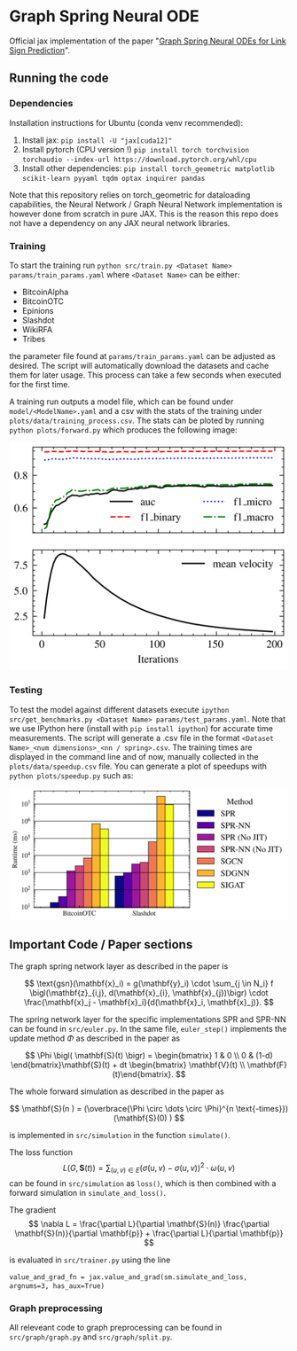 # Graph Spring Neural ODE

Official jax implementation of the paper "[Graph Spring Neural ODEs for Link Sign Prediction](https://arxiv.org/abs/2412.12916)". 

## Running the code

### Dependencies

Installation instructions for Ubuntu (conda venv recommended):

1. Install jax: 
``pip install -U "jax[cuda12]"``
2. Install pytorch (CPU version !) ``pip install torch torchvision torchaudio --index-url https://download.pytorch.org/whl/cpu``
3. Install other dependencies: ``pip install torch_geometric matplotlib scikit-learn pyyaml tqdm optax inquirer pandas``

Note that this repository relies on torch_geometric for dataloading capabilities, the Neural Network / Graph Neural Network implementation is however done from scratch in pure JAX. This is the reason this repo does not have a dependency on any JAX neural network libraries.
### Training

To start the training run ```python src/train.py <Dataset Name> params/train_params.yaml``` where ```<Dataset Name>``` can be either:

- BitcoinAlpha
- BitcoinOTC
- Epinions
- Slashdot 
- WikiRFA
- Tribes

the parameter file found at ```params/train_params.yaml``` can be adjusted as desired. The script will automatically download the datasets and cache them for later usage. This process can take a few seconds when executed for the first time.

A training run outputs a model file, which can be found under ```model/<ModelName>.yaml``` and a csv with the stats of the training under ```plots/data/training_process.csv```. The stats can be ploted by running ```python plots/forward.py``` which produces the following image:

![Forward](plots/forward.png)

### Testing

To test the model against different datasets execute ```ipython src/get_benchmarks.py <Dataset Name> params/test_params.yaml```. Note that we use IPython here (install with ```pip install ipython```) for accurate time measurements. The script will generate a .csv file in the format ```<Dataset Name>_<num dimensions>_<nn / spring>.csv```. The training times are displayed in the command line and of now, manually collected in the ```plots/data/speedup.csv``` file. You can generate a plot of speedups with  ```python plots/speedup.py``` such as:

![Forward](plots/performance.png)

## Important Code / Paper sections

The graph spring network layer as described in the paper is

$$
    \text{gsn}(\mathbf{x}_i) = g(\mathbf{y}_i) \cdot \sum_{j \in N_i} f \bigl(\mathbf{z}_{i,j}, d(\mathbf{x}_{i}, \mathbf{x}_{j})\bigr) \cdot \frac{\mathbf{x}_j - \mathbf{x}_i}{d(\mathbf{x}_i, \mathbf{x}_j)}.
$$

The spring network layer for the specific implementations SPR and SPR-NN can be found in ``src/euler.py``. In the same file, ``euler_step()`` implements the update method $\Phi$ as described in the paper as

$$
    \Phi \bigl( \mathbf{S}(t) \bigr) = \begin{bmatrix}
        1 & 0 \\ 0 & (1-d) 
    \end{bmatrix}\mathbf{S}(t) + dt \begin{bmatrix} \mathbf{V}(t) \\  \mathbf{F}(t)\end{bmatrix}.
$$

The whole forward simulation as described in the paper as 

$$
    \mathbf{S}(n ) = (\overbrace{\Phi \circ \dots \circ \Phi}^{n \text{-times}})(\mathbf{S}(0) )
$$

is implemented in ``src/simulation`` in the function ``simulate()``.

The loss function 
$$
    L(G, \textbf{S}(t)) = \sum_{(u, v) \in E} (\sigma(u, v) - {\sigma}(u, v))^2 \cdot \omega(u, v)
$$ 
can be found in ``src/simulation`` as ``loss()``, which is then combined with a forward simulation in ``simulate_and_loss()``. 

The gradient 
$$
    \nabla L  = \frac{\partial L}{\partial \mathbf{S}(n)} \frac{\partial \mathbf{S}(n)}{\partial \mathbf{p}} + \frac{\partial L}{\partial \mathbf{p}}
$$

is evaluated in ``src/trainer.py`` using the line 

```
value_and_grad_fn = jax.value_and_grad(sm.simulate_and_loss, argnums=3, has_aux=True)
```

### Graph preprocessing

All releveant code to graph preprocessing can be found in ``src/graph/graph.py`` and ``src/graph/split.py``.
